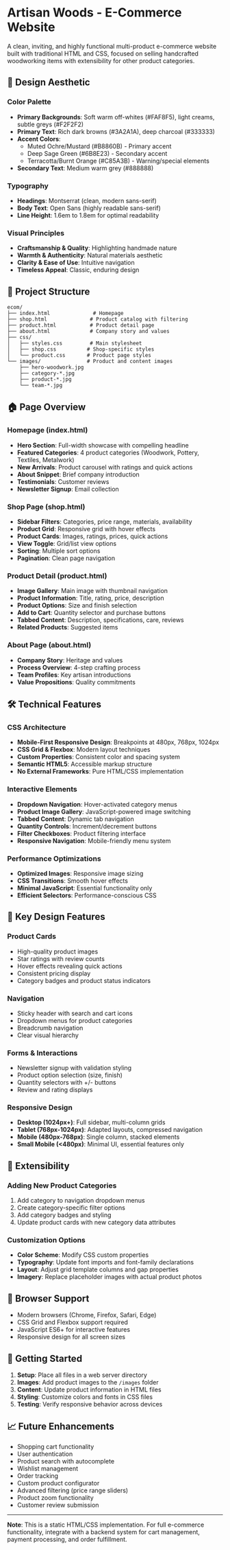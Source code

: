 # Artisan Woods - E-Commerce Website

A clean, inviting, and highly functional multi-product e-commerce website built with traditional HTML and CSS, focused on selling handcrafted woodworking items with extensibility for other product categories.

## 🎨 Design Aesthetic

### Color Palette
- **Primary Backgrounds**: Soft warm off-whites (#FAF8F5), light creams, subtle greys (#F2F2F2)
- **Primary Text**: Rich dark browns (#3A2A1A), deep charcoal (#333333)
- **Accent Colors**: 
  - Muted Ochre/Mustard (#B8860B) - Primary accent
  - Deep Sage Green (#6B8E23) - Secondary accent
  - Terracotta/Burnt Orange (#C85A3B) - Warning/special elements
- **Secondary Text**: Medium warm grey (#888888)

### Typography
- **Headings**: Montserrat (clean, modern sans-serif)
- **Body Text**: Open Sans (highly readable sans-serif)
- **Line Height**: 1.6em to 1.8em for optimal readability

### Visual Principles
- **Craftsmanship & Quality**: Highlighting handmade nature
- **Warmth & Authenticity**: Natural materials aesthetic
- **Clarity & Ease of Use**: Intuitive navigation
- **Timeless Appeal**: Classic, enduring design

## 📁 Project Structure

```
ecom/
├── index.html              # Homepage
├── shop.html              # Product catalog with filtering
├── product.html           # Product detail page
├── about.html             # Company story and values
├── css/
│   ├── styles.css         # Main stylesheet
│   ├── shop.css          # Shop-specific styles
│   └── product.css       # Product page styles
└── images/               # Product and content images
    ├── hero-woodwork.jpg
    ├── category-*.jpg
    ├── product-*.jpg
    └── team-*.jpg
```

## 🏠 Page Overview

### Homepage (index.html)
- **Hero Section**: Full-width showcase with compelling headline
- **Featured Categories**: 4 product categories (Woodwork, Pottery, Textiles, Metalwork)
- **New Arrivals**: Product carousel with ratings and quick actions
- **About Snippet**: Brief company introduction
- **Testimonials**: Customer reviews
- **Newsletter Signup**: Email collection

### Shop Page (shop.html)
- **Sidebar Filters**: Categories, price range, materials, availability
- **Product Grid**: Responsive grid with hover effects
- **Product Cards**: Images, ratings, prices, quick actions
- **View Toggle**: Grid/list view options
- **Sorting**: Multiple sort options
- **Pagination**: Clean page navigation

### Product Detail (product.html)
- **Image Gallery**: Main image with thumbnail navigation
- **Product Information**: Title, rating, price, description
- **Product Options**: Size and finish selection
- **Add to Cart**: Quantity selector and purchase buttons
- **Tabbed Content**: Description, specifications, care, reviews
- **Related Products**: Suggested items

### About Page (about.html)
- **Company Story**: Heritage and values
- **Process Overview**: 4-step crafting process
- **Team Profiles**: Key artisan introductions
- **Value Propositions**: Quality commitments

## 🛠 Technical Features

### CSS Architecture
- **Mobile-First Responsive Design**: Breakpoints at 480px, 768px, 1024px
- **CSS Grid & Flexbox**: Modern layout techniques
- **Custom Properties**: Consistent color and spacing system
- **Semantic HTML5**: Accessible markup structure
- **No External Frameworks**: Pure HTML/CSS implementation

### Interactive Elements
- **Dropdown Navigation**: Hover-activated category menus
- **Product Image Gallery**: JavaScript-powered image switching
- **Tabbed Content**: Dynamic tab navigation
- **Quantity Controls**: Increment/decrement buttons
- **Filter Checkboxes**: Product filtering interface
- **Responsive Navigation**: Mobile-friendly menu system

### Performance Optimizations
- **Optimized Images**: Responsive image sizing
- **CSS Transitions**: Smooth hover effects
- **Minimal JavaScript**: Essential functionality only
- **Efficient Selectors**: Performance-conscious CSS

## 🎯 Key Design Features

### Product Cards
- High-quality product images
- Star ratings with review counts
- Hover effects revealing quick actions
- Consistent pricing display
- Category badges and product status indicators

### Navigation
- Sticky header with search and cart icons
- Dropdown menus for product categories
- Breadcrumb navigation
- Clear visual hierarchy

### Forms & Interactions
- Newsletter signup with validation styling
- Product option selection (size, finish)
- Quantity selectors with +/- buttons
- Review and rating displays

### Responsive Design
- **Desktop (1024px+)**: Full sidebar, multi-column grids
- **Tablet (768px-1024px)**: Adapted layouts, compressed navigation
- **Mobile (480px-768px)**: Single column, stacked elements
- **Small Mobile (<480px)**: Minimal UI, essential features only

## 🌱 Extensibility

### Adding New Product Categories
1. Add category to navigation dropdown menus
2. Create category-specific filter options
3. Add category badges and styling
4. Update product cards with new category data attributes

### Customization Options
- **Color Scheme**: Modify CSS custom properties
- **Typography**: Update font imports and font-family declarations
- **Layout**: Adjust grid template columns and gap properties
- **Imagery**: Replace placeholder images with actual product photos

## 📱 Browser Support

- Modern browsers (Chrome, Firefox, Safari, Edge)
- CSS Grid and Flexbox support required
- JavaScript ES6+ for interactive features
- Responsive design for all screen sizes

## 🚀 Getting Started

1. **Setup**: Place all files in a web server directory
2. **Images**: Add product images to the `/images` folder
3. **Content**: Update product information in HTML files
4. **Styling**: Customize colors and fonts in CSS files
5. **Testing**: Verify responsive behavior across devices

## 📈 Future Enhancements

- Shopping cart functionality
- User authentication
- Product search with autocomplete
- Wishlist management
- Order tracking
- Custom product configurator
- Advanced filtering (price range sliders)
- Product zoom functionality
- Customer review submission

---

**Note**: This is a static HTML/CSS implementation. For full e-commerce functionality, integrate with a backend system for cart management, payment processing, and order fulfillment.
